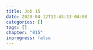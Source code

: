 ```yaml
---
title: Job 15
date: 2020-04-12T12:43:13-04:00
categories: []
tags: []
chapter: "015"
inprogress: false
---
```


